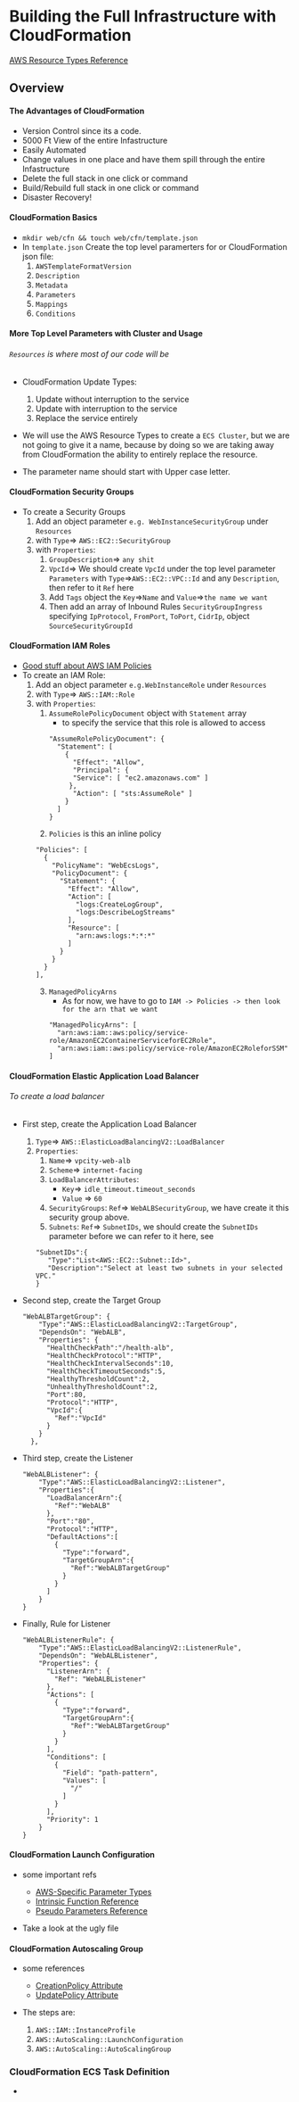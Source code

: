 # Building the Full Infrastructure with CloudFormation
  [AWS Resource Types Reference](https://docs.aws.amazon.com/AWSCloudFormation/latest/UserGuide/aws-template-resource-type-ref.html)

## Overview
#### The Advantages of CloudFormation
  * Version Control since its a code.
  * 5000 Ft View of the entire Infastructure
  * Easily Automated
  * Change values in one place and have them spill through the entire Infastructure
  * Delete the full stack in one click or command
  * Build/Rebuild full stack in one click or command
  * Disaster Recovery!

#### CloudFormation Basics
  * `mkdir web/cfn && touch web/cfn/template.json`
  * In  `template.json` Create the top level paramerters for or CloudFormation json file:
    1. `AWSTemplateFormatVersion`
    2. `Description`
    3. `Metadata`
    4. `Parameters`
    5. `Mappings`
    6. `Conditions`

#### More Top Level Parameters with Cluster and Usage
###### `Resources` is where most of our code will be
  * CloudFormation Update Types:
    1. Update without interruption to the service
    2. Update with interruption to the service
    3. Replace the service entirely

  * We will use the AWS Resource Types to create a `ECS Cluster`, but we are not going to give it a name, because by doing so we are taking away from CloudFormation the ability to entirely replace the resource.
  * The parameter name should start with Upper case letter.

#### CloudFormation Security Groups
   * To create a Security Groups
     1. Add an object parameter `e.g. WebInstanceSecurityGroup` under `Resources`
     2. with `Type`=> `AWS::EC2::SecurityGroup`
     3. with `Properties`:
        1. `GroupDescription`=> `any shit`
        2. `VpcId`=> We should create `VpcId` under the top level parameter `Parameters` with `Type`=>`AWS::EC2::VPC::Id` and any `Description`, then refer to it `Ref` here
        3. Add `Tags` object the `Key`=>`Name` and `Value`=>`the name we want`
        4. Then add an array of Inbound Rules `SecurityGroupIngress` specifying `IpProtocol`, `FromPort`, `ToPort`, `CidrIp`, object `SourceSecurityGroupId` 


#### CloudFormation IAM Roles
  * [Good stuff about AWS IAM Policies](https://start.jcolemorrison.com/aws-iam-policies-in-a-nutshell/)
  * To create an IAM Role:
    1. Add an object parameter `e.g.WebInstanceRole` under `Resources`
    2. with `Type`=> `AWS::IAM::Role`
    3. with `Properties`:
       1. `AssumeRolePolicyDocument` object with `Statement` array
          * to specify the service that this role is allowed to access
          ```
          "AssumeRolePolicyDocument": {
            "Statement": [
              {
                "Effect": "Allow",
                "Principal": {
                "Service": [ "ec2.amazonaws.com" ]
               },
                "Action": [ "sts:AssumeRole" ]
              }
            ]
          }
          ```
       2. `Policies` is this an inline policy
        ```
        "Policies": [
          {
            "PolicyName": "WebEcsLogs",
            "PolicyDocument": {
              "Statement": {
                "Effect": "Allow",
                "Action": [
                  "logs:CreateLogGroup",
                  "logs:DescribeLogStreams"
                ],
                "Resource": [
                  "arn:aws:logs:*:*:*"
                ]
              }
            }
          }
        ],
       ```
       3. `ManagedPolicyArns`
          * As for now, we have to go to `IAM -> Policies -> then look for the arn that we want`
          ```
          "ManagedPolicyArns": [
            "arn:aws:iam::aws:policy/service-role/AmazonEC2ContainerServiceforEC2Role",
            "arn:aws:iam::aws:policy/service-role/AmazonEC2RoleforSSM"
          ]
          ```

#### CloudFormation Elastic Application Load Balancer
###### To create a load balancer
* First step, create the Application Load Balancer
  1. `Type`=> `AWS::ElasticLoadBalancingV2::LoadBalancer`
  2. `Properties`:
     1.  `Name`=> `vpcity-web-alb`
     2.  `Scheme`=> `internet-facing`
     3.  `LoadBalancerAttributes`:
         - `Key`=> `idle_timeout.timeout_seconds`
         - `Value` => `60`
     4.  `SecurityGroups`: `Ref`=> `WebALBSecurityGroup`, we have create it this security group above.
     5.  `Subnets`: `Ref`=> `SubnetIDs`, we should create the `SubnetIDs` parameter before we can refer to it here, see
       ```
       "SubnetIDs":{
          "Type":"List<AWS::EC2::Subnet::Id>",
          "Description":"Select at least two subnets in your selected VPC."
       }
       ```

* Second step, create the Target Group
  ```
  "WebALBTargetGroup": {
      "Type":"AWS::ElasticLoadBalancingV2::TargetGroup",
      "DependsOn": "WebALB",
      "Properties": {
        "HealthCheckPath":"/health-alb",
        "HealthCheckProtocol":"HTTP",
        "HealthCheckIntervalSeconds":10,
        "HealthCheckTimeoutSeconds":5,
        "HealthyThresholdCount":2,
        "UnhealthyThresholdCount":2,
        "Port":80,
        "Protocol":"HTTP",
        "VpcId":{
          "Ref":"VpcId"
        }
      }
    },
  ```
* Third step, create the Listener
  ```
  "WebALBListener": {
      "Type":"AWS::ElasticLoadBalancingV2::Listener",
      "Properties":{
        "LoadBalancerArn":{
          "Ref":"WebALB"
        },
        "Port":"80",
        "Protocol":"HTTP",
        "DefaultActions":[
          {
            "Type":"forward",
            "TargetGroupArn":{
              "Ref":"WebALBTargetGroup"
            }
          }
        ]
      }
  }
  ```

* Finally, Rule for Listener
  ```
  "WebALBListenerRule": {
      "Type":"AWS::ElasticLoadBalancingV2::ListenerRule",
      "DependsOn": "WebALBListener",
      "Properties": {
        "ListenerArn": {
          "Ref": "WebALBListener"
        },
        "Actions": [
          {
            "Type":"forward",
            "TargetGroupArn":{
              "Ref":"WebALBTargetGroup"
            }
          }
        ],
        "Conditions": [
          {
            "Field": "path-pattern",
            "Values": [
              "/"
            ]
          }
        ],
        "Priority": 1
      }
  }
  ```

#### CloudFormation Launch Configuration
  * some important refs
    - [AWS-Specific Parameter Types](https://docs.aws.amazon.com/AWSCloudFormation/latest/UserGuide/parameters-section-structure.html#aws-specific-parameter-types)
    - [Intrinsic Function Reference](https://docs.aws.amazon.com/AWSCloudFormation/latest/UserGuide/intrinsic-function-reference.html)
    - [Pseudo Parameters Reference](https://docs.aws.amazon.com/AWSCloudFormation/latest/UserGuide/pseudo-parameter-reference.html)
  
  * Take a look at the ugly file

#### CloudFormation Autoscaling Group
  * some references
    * [CreationPolicy Attribute](https://docs.aws.amazon.com/AWSCloudFormation/latest/UserGuide/aws-attribute-creationpolicy.html)
    * [UpdatePolicy Attribute](https://docs.aws.amazon.com/AWSCloudFormation/latest/UserGuide/aws-attribute-updatepolicy.html)

  * The steps are:
    1. `AWS::IAM::InstanceProfile`
    2. `AWS::AutoScaling::LaunchConfiguration`
    3. `AWS::AutoScaling::AutoScalingGroup`


### CloudFormation ECS Task Definition
  * 
